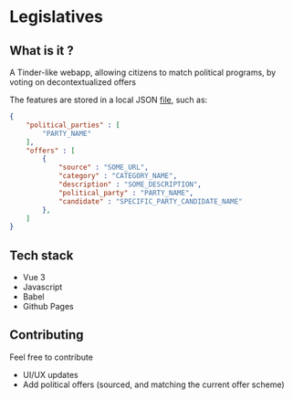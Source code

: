 # Legislatives

## What is it ?
A Tinder-like webapp, allowing citizens to match political programs, by voting on decontextualized offers

The features are stored in a local JSON [file](./src/json/offers.json), such as:
```json
{
    "political_parties" : [
        "PARTY_NAME"
    ],
    "offers" : [
        {
            "source" : "SOME_URL",
            "category" : "CATEGORY_NAME",
            "description" : "SOME_DESCRIPTION",
            "political_party" : "PARTY_NAME",
            "candidate" : "SPECIFIC_PARTY_CANDIDATE_NAME"
        },
    ]
}
```

## Tech stack
- Vue 3
- Javascript
- Babel
- Github Pages

## Contributing
Feel free to contribute
- UI/UX updates
- Add political offers (sourced, and matching the current offer scheme)